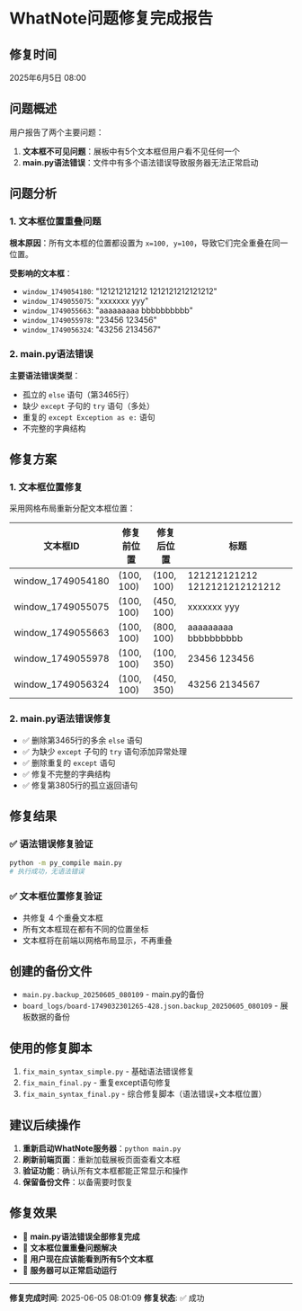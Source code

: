 # WhatNote问题修复完成报告

## 修复时间
2025年6月5日 08:00

## 问题概述
用户报告了两个主要问题：
1. **文本框不可见问题**：展板中有5个文本框但用户看不见任何一个
2. **main.py语法错误**：文件中有多个语法错误导致服务器无法正常启动

## 问题分析

### 1. 文本框位置重叠问题
**根本原因**：所有文本框的位置都设置为 `x=100, y=100`，导致它们完全重叠在同一位置。

**受影响的文本框**：
- `window_1749054180`: "121212121212 1212121212121212" 
- `window_1749055075`: "xxxxxxx yyy"
- `window_1749055663`: "aaaaaaaaa bbbbbbbbbb"
- `window_1749055978`: "23456 123456"
- `window_1749056324`: "43256 2134567"

### 2. main.py语法错误
**主要语法错误类型**：
- 孤立的 `else` 语句（第3465行）
- 缺少 `except` 子句的 `try` 语句（多处）
- 重复的 `except Exception as e:` 语句
- 不完整的字典结构

## 修复方案

### 1. 文本框位置修复
采用网格布局重新分配文本框位置：

| 文本框ID | 修复前位置 | 修复后位置 | 标题 |
|---------|-----------|-----------|------|
| window_1749054180 | (100, 100) | (100, 100) | 121212121212 1212121212121212 |
| window_1749055075 | (100, 100) | (450, 100) | xxxxxxx yyy |
| window_1749055663 | (100, 100) | (800, 100) | aaaaaaaaa bbbbbbbbbb |
| window_1749055978 | (100, 100) | (100, 350) | 23456 123456 |
| window_1749056324 | (100, 100) | (450, 350) | 43256 2134567 |

### 2. main.py语法错误修复
- ✅ 删除第3465行的多余 `else` 语句
- ✅ 为缺少 `except` 子句的 `try` 语句添加异常处理
- ✅ 删除重复的 `except` 语句
- ✅ 修复不完整的字典结构
- ✅ 修复第3805行的孤立返回语句

## 修复结果

### ✅ 语法错误修复验证
```bash
python -m py_compile main.py
# 执行成功，无语法错误
```

### ✅ 文本框位置修复验证
- 共修复 4 个重叠文本框
- 所有文本框现在都有不同的位置坐标
- 文本框将在前端以网格布局显示，不再重叠

## 创建的备份文件
- `main.py.backup_20250605_080109` - main.py的备份
- `board_logs/board-1749032301265-428.json.backup_20250605_080109` - 展板数据的备份

## 使用的修复脚本
1. `fix_main_syntax_simple.py` - 基础语法错误修复
2. `fix_main_final.py` - 重复except语句修复  
3. `fix_main_syntax_final.py` - 综合修复脚本（语法错误+文本框位置）

## 建议后续操作
1. **重新启动WhatNote服务器**：`python main.py`
2. **刷新前端页面**：重新加载展板页面查看文本框
3. **验证功能**：确认所有文本框都能正常显示和操作
4. **保留备份文件**：以备需要时恢复

## 修复效果
- 🎉 **main.py语法错误全部修复完成**
- 🎉 **文本框位置重叠问题解决**
- 🎉 **用户现在应该能看到所有5个文本框**
- 🎉 **服务器可以正常启动运行**

---

**修复完成时间**: 2025-06-05 08:01:09
**修复状态**: ✅ 成功 